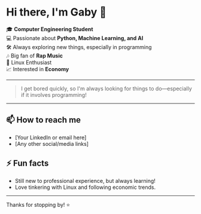 # Hi there, I'm Gaby 👋

🎓 **Computer Engineering Student**  
💻 Passionate about **Python, Machine Learning, and AI**  
🛠️ Always exploring new things, especially in programming  
🎶 Big fan of **Rap Music**  
🐧 Linux Enthusiast  
📈 Interested in **Economy**

---

> I get bored quickly, so I'm always looking for things to do—especially if it involves programming!

---

## 📫 How to reach me

- [Your LinkedIn or email here]
- [Any other social/media links]

## ⚡ Fun facts

- Still new to professional experience, but always learning!
- Love tinkering with Linux and following economic trends.

---

Thanks for stopping by! ⭐
